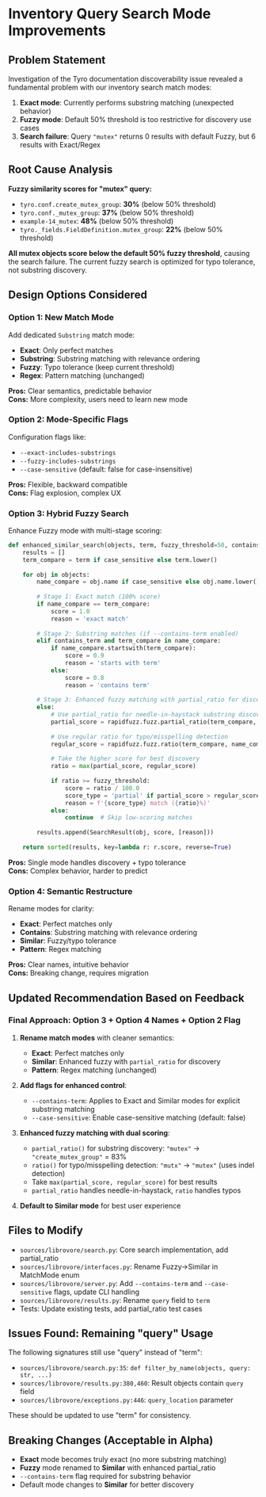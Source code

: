 # Inventory Query Search Mode Improvements

## Problem Statement

Investigation of the Tyro documentation discoverability issue revealed a fundamental problem with our inventory search match modes:

1. **Exact mode**: Currently performs substring matching (unexpected behavior)
2. **Fuzzy mode**: Default 50% threshold is too restrictive for discovery use cases
3. **Search failure**: Query `"mutex"` returns 0 results with default Fuzzy, but 6 results with Exact/Regex

## Root Cause Analysis

**Fuzzy similarity scores for "mutex" query:**
- `tyro.conf.create_mutex_group`: **30%** (below 50% threshold)
- `tyro.conf._mutex_group`: **37%** (below 50% threshold)  
- `example-14_mutex`: **48%** (below 50% threshold)
- `tyro._fields.FieldDefinition.mutex_group`: **22%** (below 50% threshold)

**All mutex objects score below the default 50% fuzzy threshold**, causing the search failure. The current fuzzy search is optimized for typo tolerance, not substring discovery.

## Design Options Considered

### Option 1: New Match Mode
Add dedicated `Substring` match mode:
- **Exact**: Only perfect matches
- **Substring**: Substring matching with relevance ordering
- **Fuzzy**: Typo tolerance (keep current threshold)
- **Regex**: Pattern matching (unchanged)

**Pros:** Clear semantics, predictable behavior  
**Cons:** More complexity, users need to learn new mode

### Option 2: Mode-Specific Flags  
Configuration flags like:
- `--exact-includes-substrings`
- `--fuzzy-includes-substrings`  
- `--case-sensitive` (default: false for case-insensitive)

**Pros:** Flexible, backward compatible  
**Cons:** Flag explosion, complex UX

### Option 3: Hybrid Fuzzy Search
Enhance Fuzzy mode with multi-stage scoring:

```python
def enhanced_similar_search(objects, term, fuzzy_threshold=50, contains_term=False, case_sensitive=False):
    results = []
    term_compare = term if case_sensitive else term.lower()
    
    for obj in objects:
        name_compare = obj.name if case_sensitive else obj.name.lower()
        
        # Stage 1: Exact match (100% score)
        if name_compare == term_compare:
            score = 1.0
            reason = 'exact match'
        
        # Stage 2: Substring matches (if --contains-term enabled)  
        elif contains_term and term_compare in name_compare:
            if name_compare.startswith(term_compare):
                score = 0.9
                reason = 'starts with term'
            else:
                score = 0.8  
                reason = 'contains term'
        
        # Stage 3: Enhanced fuzzy matching with partial_ratio for discovery
        else:
            # Use partial_ratio for needle-in-haystack substring discovery
            partial_score = rapidfuzz.fuzz.partial_ratio(term_compare, name_compare)
            
            # Use regular ratio for typo/misspelling detection  
            regular_score = rapidfuzz.fuzz.ratio(term_compare, name_compare)
            
            # Take the higher score for best discovery
            ratio = max(partial_score, regular_score)
            
            if ratio >= fuzzy_threshold:
                score = ratio / 100.0
                score_type = 'partial' if partial_score > regular_score else 'fuzzy'
                reason = f'{score_type} match ({ratio}%)'
            else:
                continue  # Skip low-scoring matches
                
        results.append(SearchResult(obj, score, [reason]))
    
    return sorted(results, key=lambda r: r.score, reverse=True)
```

**Pros:** Single mode handles discovery + typo tolerance  
**Cons:** Complex behavior, harder to predict

### Option 4: Semantic Restructure
Rename modes for clarity:
- **Exact**: Perfect matches only
- **Contains**: Substring matching with relevance ordering  
- **Similar**: Fuzzy/typo tolerance
- **Pattern**: Regex matching

**Pros:** Clear names, intuitive behavior  
**Cons:** Breaking change, requires migration


## Updated Recommendation Based on Feedback

### Final Approach: Option 3 + Option 4 Names + Option 2 Flag

1. **Rename match modes** with cleaner semantics:
   - **Exact**: Perfect matches only
   - **Similar**: Enhanced fuzzy with `partial_ratio` for discovery
   - **Pattern**: Regex matching (unchanged)

2. **Add flags for enhanced control**:
   - `--contains-term`: Applies to Exact and Similar modes for explicit substring matching
   - `--case-sensitive`: Enable case-sensitive matching (default: false)

3. **Enhanced fuzzy matching with dual scoring**:
   - `partial_ratio()` for substring discovery: `"mutex"` → `"create_mutex_group"` = 83%
   - `ratio()` for typo/misspelling detection: `"mutx"` → `"mutex"` (uses indel detection)
   - Take `max(partial_score, regular_score)` for best results
   - `partial_ratio` handles needle-in-haystack, `ratio` handles typos

4. **Default to Similar mode** for best user experience

## Files to Modify
- `sources/librovore/search.py`: Core search implementation, add partial_ratio
- `sources/librovore/interfaces.py`: Rename Fuzzy→Similar in MatchMode enum  
- `sources/librovore/server.py`: Add `--contains-term` and `--case-sensitive` flags, update CLI handling
- `sources/librovore/results.py`: Rename `query` field to `term`
- Tests: Update existing tests, add partial_ratio test cases

## Issues Found: Remaining "query" Usage
The following signatures still use "query" instead of "term":
- `sources/librovore/search.py:35`: `def filter_by_name(objects, query: str, ...)`
- `sources/librovore/results.py:380,460`: Result objects contain `query` field  
- `sources/librovore/exceptions.py:446`: `query_location` parameter

These should be updated to use "term" for consistency.

## Breaking Changes (Acceptable in Alpha)
- **Exact** mode becomes truly exact (no more substring matching)
- **Fuzzy** mode renamed to **Similar** with enhanced partial_ratio
- `--contains-term` flag required for substring behavior  
- Default mode changes to **Similar** for better discovery